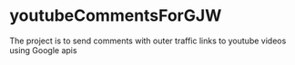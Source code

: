 # youtubeCommentsForGJW
The project is to send comments with outer traffic links to youtube videos using Google apis
